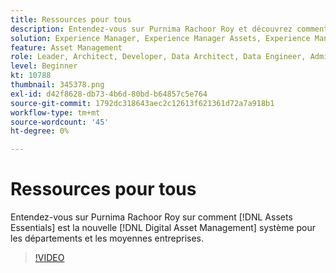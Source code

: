 ```yaml
---
title: Ressources pour tous
description: Entendez-vous sur Purnima Rachoor Roy et découvrez comment les Assets Essentials sont le nouveau système de gestion des actifs numériques pour les départements et les entreprises de taille moyenne.
solution: Experience Manager, Experience Manager Assets, Experience Manager as a Cloud Service
feature: Asset Management
role: Leader, Architect, Developer, Data Architect, Data Engineer, Admin, User
level: Beginner
kt: 10788
thumbnail: 345378.png
exl-id: d42f8628-db73-4b6d-80bd-b64857c5e764
source-git-commit: 1792dc318643aec2c12613f621361d72a7a918b1
workflow-type: tm+mt
source-wordcount: '45'
ht-degree: 0%

---
```


# Ressources pour tous

Entendez-vous sur Purnima Rachoor Roy sur comment [!DNL Assets Essentials] est la nouvelle [!DNL Digital Asset Management] système pour les départements et les moyennes entreprises.

>[!VIDEO](https://video.tv.adobe.com/v/345378/?quality=12&learn=on)
